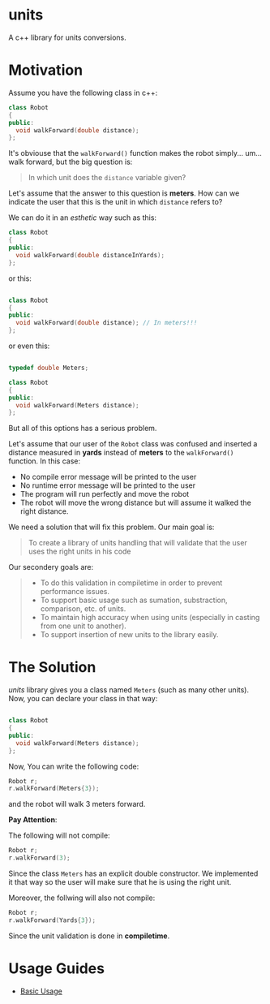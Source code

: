 # units
A c++ library for units conversions.

Motivation
==========

Assume you have the following class in c++:

```c++
class Robot
{
public:
  void walkForward(double distance);
};
```

It's obviouse that the `walkForward()` function makes the robot simply... um... walk forward,
but the big question is:

> In which unit does the `distance` variable given?

Let's assume that the answer to this question is **meters**.
How can we indicate the user that this is the unit in which `distance` refers to?

We can do it in an *esthetic* way such as this:

```c++
class Robot
{
public:
  void walkForward(double distanceInYards);
};
```

or this:

```c++

class Robot
{
public:
  void walkForward(double distance); // In meters!!!
};
```

or even this:

```c++

typedef double Meters;

class Robot
{
public:
  void walkForward(Meters distance);
};
```

But all of this options has a serious problem.

Let's assume that our user of the `Robot` class was confused and inserted a distance measured
in **yards** instead of **meters** to the `walkForward()` function. In this case:
* No compile error message will be printed to the user
* No runtime error message will be printed to the user
* The program will run perfectly and move the robot
* The robot will move the wrong distance but will assume it walked the right distance.

We need a solution that will fix this problem. Our main goal is:

> To create a library of units handling that will validate that the user uses the right units in his code

Our secondery goals are:
> * To do this validation in compiletime in order to prevent performance issues.
> * To support basic usage such as sumation, substraction, comparison, etc. of units.
> * To maintain high accuracy when using units (especially in casting from one unit to another).
> * To support insertion of new units to the library easily.

The Solution
============

*units* library gives you a class named `Meters` (such as many other units).
Now, you can declare your class in that way:

```c++

class Robot
{
public:
  void walkForward(Meters distance);
};
```

Now, You can write the following code:

```c++
Robot r;
r.walkForward(Meters{3});
```
and the robot will walk 3 meters forward.

**Pay Attention**:

The following will not compile:
```c++
Robot r;
r.walkForward(3);
```
Since the class `Meters` has an explicit double constructor.
We implemented it that way so the user will make sure that he is using the right unit.

Moreover, the follwing will also not compile:

```c++
Robot r;
r.walkForward(Yards{3});
```
Since the unit validation is done in **compiletime**.

Usage Guides
========

- [Basic Usage](docs/basic_usage.md)